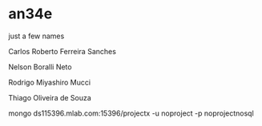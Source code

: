 # an34e
just a few names


Carlos Roberto Ferreira Sanches

Nelson Boralli Neto

Rodrigo Miyashiro Mucci

Thiago Oliveira de Souza

mongo ds115396.mlab.com:15396/projectx -u noproject -p noprojectnosql